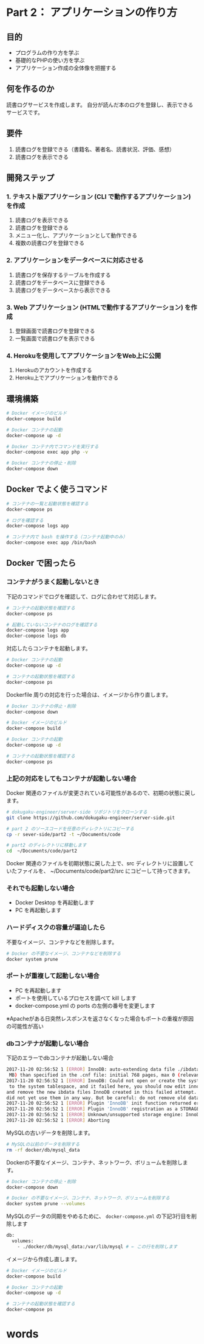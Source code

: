 # Part 2： アプリケーションの作り方

## 目的

* プログラムの作り方を学ぶ
* 基礎的なPHPの使い方を学ぶ
* アプリケーション作成の全体像を把握する

## 何を作るのか

読書ログサービスを作成します。
自分が読んだ本のログを登録し、表示できるサービスです。

## 要件

1. 読書ログを登録できる（書籍名、著者名、読書状況、評価、感想）
2. 読書ログを表示できる

## 開発ステップ

### 1. テキスト版アプリケーション (CLI で動作するアプリケーション) を作成

1. 読書ログを表示できる
2. 読書ログを登録できる
3. メニュー化し、アプリケーションとして動作できる
4. 複数の読書ログを登録できる

### 2. アプリケーションをデータベースに対応させる

1. 読書ログを保存するテーブルを作成する
2. 読書ログをデータベースに登録できる
3. 読書ログをデータベースから表示できる

### 3. Web アプリケーション (HTMLで動作するアプリケーション) を作成

1. 登録画面で読書ログを登録できる
2. 一覧画面で読書ログを表示できる

### 4. Herokuを使用してアプリケーションをWeb上に公開

1. Herokuのアカウントを作成する
2. Heroku上でアプリケーションを動作できる

## 環境構築

```bash
# Docker イメージのビルド
docker-compose build

# Docker コンテナの起動
docker-compose up -d

# Docker コンテナ内でコマンドを実行する
docker-compose exec app php -v

# Docker コンテナの停止・削除
docker-compose down
```

## Docker でよく使うコマンド

```bash
# コンテナの一覧と起動状態を確認する
docker-compose ps

# ログを確認する
docker-compose logs app

# コンテナ内で bash を操作する（コンテナ起動中のみ）
docker-compose exec app /bin/bash
```

## Docker で困ったら

### コンテナがうまく起動しないとき

下記のコマンドでログを確認して、ログに合わせて対応します。

```bash
# コンテナの起動状態を確認する
docker-compose ps

# 起動していないコンテナのログを確認する
docker-compose logs app
docker-compose logs db
```

対応したらコンテナを起動します。

```bash
# Docker コンテナの起動
docker-compose up -d

# コンテナの起動状態を確認する
docker-compose ps
```

Dockerfile 周りの対応を行った場合は、イメージから作り直します。

```bash
# Docker コンテナの停止・削除
docker-compose down

# Docker イメージのビルド
docker-compose build

# Docker コンテナの起動
docker-compose up -d

# コンテナの起動状態を確認する
docker-compose ps
```

### 上記の対応をしてもコンテナが起動しない場合

Docker 関連のファイルが変更されている可能性があるので、初期の状態に戻します。

```bash
# dokugaku-engineer/server-side リポジトリをクローンする
git clone https://github.com/dokugaku-engineer/server-side.git

# part 2 のソースコードを任意のディレクトリにコピーする
cp -r sever-side/part2 -t ~/Documents/code

# part2 のディレクトリに移動します
cd  ~/Documents/code/part2
```

Docker 関連のファイルを初期状態に戻した上で、src ディレクトリに設置していたファイルを、 ~/Documents/code/part2/src にコピーして持ってきます。

### それでも起動しない場合

* Docker Desktop を再起動します
* PC を再起動します

### ハードディスクの容量が逼迫したら

不要なイメージ、コンテナなどを削除します。

```bash
# Docker の不要なイメージ、コンテナなどを削除する
docker system prune
```

### ポートが重複して起動しない場合

* PC を再起動します
* ポートを使用しているプロセスを調べて kill します
* docker-compose.yml の ports の左側の番号を変更します

※Apacheがある日突然レスポンスを返さなくなった場合もポートの重複が原因の可能性が高い

### dbコンテナが起動しない場合

下記のエラーでdbコンテナが起動しない場合

```bash
2017-11-20 02:56:52 1 [ERROR] InnoDB: auto-extending data file ./ibdata1 is of a different size 0 pages
 MB) than specified in the .cnf file: initial 768 pages, max 0 (relevant if non-zero) pages!
2017-11-20 02:56:52 1 [ERROR] InnoDB: Could not open or create the system tablespace. If you tried to a
 to the system tablespace, and it failed here, you should now edit innodb_data_file_path in my.cnf back
and remove the new ibdata files InnoDB created in this failed attempt. InnoDB only wrote those files fu
did not yet use them in any way. But be careful: do not remove old data files which contain your precio
2017-11-20 02:56:52 1 [ERROR] Plugin 'InnoDB' init function returned error.
2017-11-20 02:56:52 1 [ERROR] Plugin 'InnoDB' registration as a STORAGE ENGINE failed.
2017-11-20 02:56:52 1 [ERROR] Unknown/unsupported storage engine: InnoDB
2017-11-20 02:56:52 1 [ERROR] Aborting
```

MySQLの古いデータを削除します。

```bash
# MySQLの以前のデータを削除する
rm -rf docker/db/mysql_data
```

Dockerの不要なイメージ、コンテナ、ネットワーク、ボリュームを削除します。

```bash
# Docker コンテナの停止・削除
docker-compose down

# Docker の不要なイメージ、コンテナ、ネットワーク、ボリュームを削除する
docker system prune --volumes
```

MySQLのデータの同期をやめるために、 `docker-compose.yml` の下記3行目を削除します

```bash
db:
  volumes:
    - ./docker/db/mysql_data:/var/lib/mysql # ← この行を削除します
```

イメージから作成し直します。

```bash
# Docker イメージのビルド
docker-compose build

# Docker コンテナの起動
docker-compose up -d

# コンテナの起動状態を確認する
docker-compose ps
```
# words
